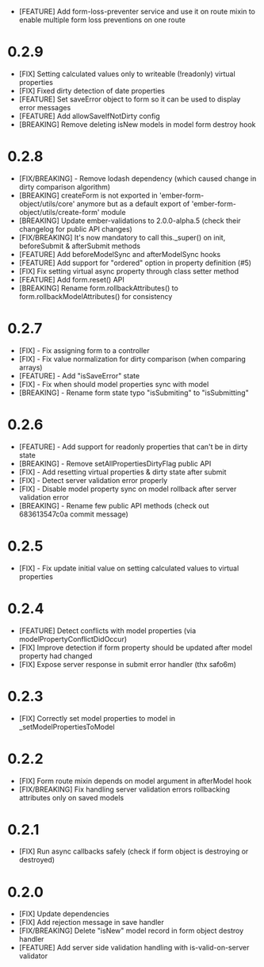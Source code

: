 - [FEATURE] Add form-loss-preventer service and use it on route mixin to enable multiple form loss preventions on one route

# 0.2.9
- [FIX] Setting calculated values only to writeable (!readonly) virtual properties
- [FIX] Fixed dirty detection of date properties
- [FEATURE] Set saveError object to form so it can be used to display error messages
- [FEATURE] Add allowSaveIfNotDirty config
- [BREAKING] Remove deleting isNew models in model form destroy hook

# 0.2.8
- [FIX/BREAKING] - Remove lodash dependency (which caused change in dirty comparison algorithm)
- [BREAKING] createForm is not exported in 'ember-form-object/utils/core' anymore but as a default export of 'ember-form-object/utils/create-form' module
- [BREAKING] Update ember-validations to 2.0.0-alpha.5 (check their changelog for public API changes)
- [FIX/BREAKING] It's now mandatory to call this._super() on init, beforeSubmit & afterSubmit methods
- [FEATURE] Add beforeModelSync and afterModelSync hooks
- [FEATURE] Add support for "ordered" option in property definition (#5)
- [FIX] Fix setting virtual async property through class setter method
- [FEATURE] Add form.reset() API
- [BREAKING] Rename form.rollbackAttributes() to form.rollbackModelAttributes() for consistency

# 0.2.7
- [FIX] - Fix assigning form to a controller
- [FIX] - Fix value normalization for dirty comparison (when comparing arrays)
- [FEATURE] - Add "isSaveError" state
- [FIX] - Fix when should model properties sync with model
- [BREAKING] - Rename form state typo "isSubmiting" to "isSubmitting"

# 0.2.6
- [FEATURE] - Add support for readonly properties that can't be in dirty state
- [BREAKING] - Remove setAllPropertiesDirtyFlag public API
- [FIX] - Add resetting virtual properties & dirty state after submit
- [FIX] - Detect server validation error properly
- [FIX] - Disable model property sync on model rollback after server validation error
- [BREAKING] - Rename few public API methods (check out 683613547c0a commit message)

# 0.2.5
- [FIX] - Fix update initial value on setting calculated values to virtual properties

# 0.2.4
- [FEATURE] Detect conflicts with model properties (via modelPropertyConflictDidOccur)
- [FIX] Improve detection if form property should be updated after model property had changed
- [FIX] Expose server response in submit error handler (thx safo6m)

# 0.2.3
- [FIX] Correctly set model properties to model in _setModelPropertiesToModel

# 0.2.2
- [FIX] Form route mixin depends on model argument in afterModel hook
- [FIX/BREAKING] Fix handling server validation errors rollbacking attributes only on saved models

# 0.2.1
- [FIX] Run async callbacks safely (check if form object is destroying or destroyed)

# 0.2.0
- [FIX] Update dependencies
- [FIX] Add rejection message in save handler
- [FIX/BREAKING] Delete "isNew" model record in form object destroy handler
- [FEATURE] Add server side validation handling with is-valid-on-server validator
